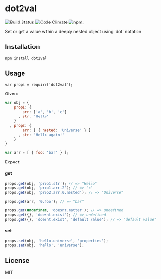 # dot2val

[![Build Status](https://travis-ci.org/yangg/dot2val.svg?branch=master)](https://travis-ci.org/yangg/dot2val) [![Code Climate](https://codeclimate.com/github/yangg/dot2val/badges/gpa.svg)](https://codeclimate.com/github/yangg/dot2val) [![npm:](https://img.shields.io/npm/v/dot2val.svg?style=flat)](https://www.npmjs.com/packages/dot2val)

Set or get a value within a deeply nested object using `dot' notation

## Installation
```bash
npm install dot2val
```

## Usage
```
var props = require('dot2val');
```

Given:

```js
var obj = {
    prop1: {
        arr: ['a', 'b', 'c']
      , str: 'Hello'
    }
  , prop2: {
        arr: [ { nested: 'Universe' } ]
      , str: 'Hello again!'
    }
}

var arr = [ { foo: 'bar' } ];
```

Expect:

<!-- js
  var props = require('./');
-->

#### get

```js
props.get(obj, 'prop1.str'); // => "Hello"
props.get(obj, 'prop1.arr.2'); // => "c"
props.get(obj, 'prop2.arr.0.nested'); // => "Universe"

props.get(arr, '0.foo'); // => "bar"

props.get(undefined, 'doesnt.matter'); // => undefined
props.get({}, 'doesnt.exist'); // => undefined
props.get({}, 'doesnt.exist', 'default value'); // => "default value"
```

#### set

```js
props.set(obj, 'hello.universe', 'properties');
props.set(obj, 'hello', 'universe');
```

## License
MIT
